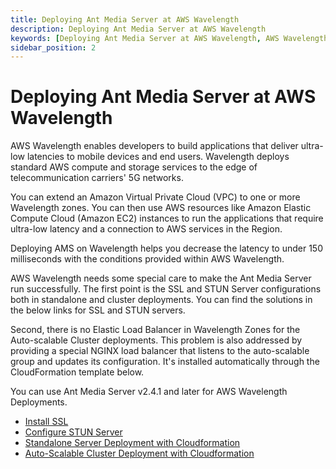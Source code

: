 ```yaml
---
title: Deploying Ant Media Server at AWS Wavelength 
description: Deploying Ant Media Server at AWS Wavelength
keywords: [Deploying Ant Media Server at AWS Wavelength, AWS Wavelength, Ant Media Server Documentation, Ant Media Server Tutorials]
sidebar_position: 2
---
```


# Deploying Ant Media Server at AWS Wavelength

AWS Wavelength enables developers to build applications that deliver ultra-low latencies to mobile devices and end users. Wavelength deploys standard AWS compute and storage services to the edge of telecommunication carriers' 5G networks. 

You can extend an Amazon Virtual Private Cloud (VPC) to one or more Wavelength zones. You can then use AWS resources like Amazon Elastic Compute Cloud (Amazon EC2) instances to run the applications that require ultra-low latency and a connection to AWS services in the Region.

Deploying AMS on Wavelength helps you decrease the latency to under 150 milliseconds with the conditions provided within AWS Wavelength.

AWS Wavelength needs some special care to make the Ant Media Server run successfully. The first point is the SSL and STUN Server configurations both in standalone and cluster deployments. You can find the solutions in the below links for SSL and STUN servers.

Second, there is no Elastic Load Balancer in Wavelength Zones for the Auto-scalable Cluster deployments. This problem is also addressed by providing a special NGINX load balancer that listens to the auto-scalable group and updates its configuration. It's installed automatically through the CloudFormation template below.

You can use Ant Media Server v2.4.1 and later for AWS Wavelength Deployments.

*   [Install SSL](/guides/installing-on-linux/setting-up-ssl)
*   [Configure STUN Server](https://antmedia.io/docs/guides/configuration-and-testing/configuring-stun-turn-addresses/)
*   [Standalone Server Deployment with Cloudformation](/guides/clustering-and-scaling/aws/aws-wavelength-standalone-deployment/)
*   [Auto-Scalable Cluster Deployment with Cloudformation](/guides/clustering-and-scaling/aws/aws-wavelength-cluster-deployment/)

